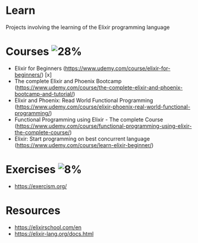 # Learn
Projects involving the learning of the Elixir programming language

# Courses ![28%](https://progress-bar.dev/28)
- Elixir for Beginners (https://www.udemy.com/course/elixir-for-beginners/) [x]
- The complete Elixir and Phoenix Bootcamp (https://www.udemy.com/course/the-complete-elixir-and-phoenix-bootcamp-and-tutorial/)
- Elixir and Phoenix: Read World Functional Programming (https://www.udemy.com/course/elixir-phoenix-real-world-functional-programming/)
- Functional Programming using Elixir - The complete Course (https://www.udemy.com/course/functional-programming-using-elixir-the-complete-course/)
- Elixir: Start programming on best concurrent language (https://www.udemy.com/course/learn-elixir-beginner/)

# Exercises ![8%](https://progress-bar.dev/8)
- https://exercism.org/

# Resources
- https://elixirschool.com/en
- https://elixir-lang.org/docs.html
